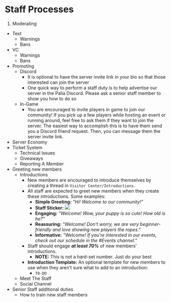 # __Staff Processes__
1. Moderating
  * Text
    * Warnings
    * Bans
  * VC
    * Warnings
    * Bans
* Promoting
  * Discord
    * It is optional to have the server invite link in your bio so that those interested can join the server
    * One quick way to perform a staff duty is to help advertise our server in the Palia Discord. Please ask a senior staff member to show you how to do so
  * In-Game
    * You are encouraged to invite players in game to join our community! If you pick up a few players while hosting an event or running around, feel free to ask them if they want to join the server. The easiest way to accomplish this is to have them send you a Discord friend request. Then, you can message them the server invite link.
* Server Economy
* Ticket System
  * Technical Issues
  * Giveaways
  * Reporting A Member
* Greeting new members
  * Introductions
    * New members are encouraged to introduce themselves by creating a thread in `Visitor Center/Introductions`.
    * All staff are expected to greet new members when they create these introductions.  Some examples:
      * **Simple Greeting:** _"Hi!  Welcome to our community!"_
      * **Staff Sticker:** ![](https://media.tenor.com/N2NrwskmjuIAAAAi/welcome-home.gif)
      * **Engaging:** _"Welcome!  Wow, your puppy is so cute!  How old is he?"_
      * **Reassuring:** _"Welcome!  Don't worry, we are very beginner-friendly and love showing new players the ropes."_
      * **Informative:** _"Welcome!  If you're interested in our events, check out our schedule in the #Events channel."_
    * Staff should engage ***at least 70%*** of new members' introductions.
      * **NOTE:** This is not a hard-set number.  Just do your best 
    * **Introduction Template:** An optional template for new members to use when they aren't sure what to add to an introduction:
      * `TO-DO`
  * Meet The Staff
  * Social Channel
* Senior Staff additional duties
  * How to train new staff members
